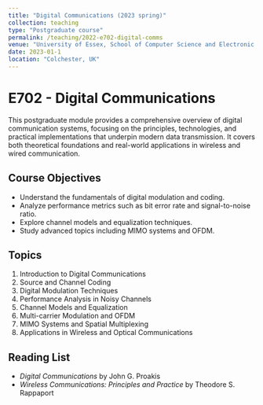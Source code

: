 ```yaml
---
title: "Digital Communications (2023 spring)"
collection: teaching
type: "Postgraduate course"
permalink: /teaching/2022-e702-digital-comms
venue: "University of Essex, School of Computer Science and Electronic Engineering"
date: 2023-01-1
location: "Colchester, UK"
---
```


# E702 - Digital Communications

This postgraduate module provides a comprehensive overview of digital communication systems, focusing on the principles, technologies, and practical implementations that underpin modern data transmission. It covers both theoretical foundations and real-world applications in wireless and wired communication.

## Course Objectives

- Understand the fundamentals of digital modulation and coding.
- Analyze performance metrics such as bit error rate and signal-to-noise ratio.
- Explore channel models and equalization techniques.
- Study advanced topics including MIMO systems and OFDM.

## Topics

1. Introduction to Digital Communications  
2. Source and Channel Coding  
3. Digital Modulation Techniques  
4. Performance Analysis in Noisy Channels  
5. Channel Models and Equalization  
6. Multi-carrier Modulation and OFDM  
7. MIMO Systems and Spatial Multiplexing  
8. Applications in Wireless and Optical Communications  

## Reading List

- *Digital Communications* by John G. Proakis  
- *Wireless Communications: Principles and Practice* by Theodore S. Rappaport  
